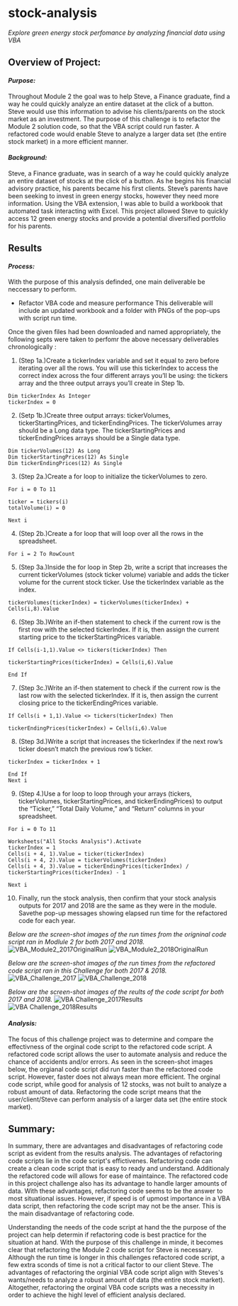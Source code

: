 # **stock-analysis**
*Explore green energy stock perfomance by analyzing financial data using VBA*

## Overview of Project:

#### *Purpose:*
Throughout Module 2 the goal was to help Steve, a Finance graduate, find a way he could quickly analyze an entire dataset at the click of a button. Steve would use this information to advise his clients/parents on the stock market as an investment. The purpose of this challenge is to refactor the Module 2 solution code, so that the VBA script could run faster. A refactored code would enable Steve to analyze a larger data set (the entire stock market) in a more efficient manner.

#### *Background:*
Steve, a Finance graduate, was in search of a way he could quickly analyze an entire dataset of stocks at the click of a button. As he begins his financial advisory practice, his parents became his first clients. Steve’s parents have been seeking to invest in green energy stocks, however they need more information. Using the VBA extension, I was able to build a workbook that automated task interacting with Excel. This project allowed Steve to quickly access 12 green energy stocks and provide a potential diversified portfolio for his parents. 

## Results 

#### *Process:*
With the purpose of this analysis definded, one main deliverable be neccessary to perform. 
- Refactor VBA code and measure performance
This deliverable will include an updated workbook and a folder with PNGs of the pop-ups with script run time.

Once the given files had been downloaded and named appropriately, the following septs were taken to perfomr the above necessary deliverables chronologically :

1. (Step 1a.)Create a tickerIndex variable and set it equal to zero before iterating over all the rows. You will use this tickerIndex to access the correct index across the four different arrays you’ll be using: the tickers array and the three output arrays you’ll create in Step 1b.

```
Dim tickerIndex As Integer
tickerIndex = 0
```

2. (Setp 1b.)Create three output arrays: tickerVolumes, tickerStartingPrices, and tickerEndingPrices. The tickerVolumes array should be a Long data type. The tickerStartingPrices and tickerEndingPrices arrays should be a Single data type.

```
Dim tickerVolumes(12) As Long
Dim tickerStartingPrices(12) As Single
Dim tickerEndingPrices(12) As Single
```

3. (Step 2a.)Create a for loop to initialize the tickerVolumes to zero.

```
For i = 0 To 11

ticker = tickers(i)
totalVolume(i) = 0

Next i

```

4. (Step 2b.)Create a for loop that will loop over all the rows in the spreadsheet.

```
For i = 2 To RowCount
```

5. (Step 3a.)Inside the for loop in Step 2b, write a script that increases the current tickerVolumes (stock ticker volume) variable and adds the ticker volume for the current stock ticker. Use the tickerIndex variable as the index.

```
tickerVolumes(tickerIndex) = tickerVolumes(tickerIndex) + Cells(i,8).Value
```

6. (Step 3b.)Write an if-then statement to check if the current row is the first row with the selected tickerIndex. If it is, then assign the current starting price to the tickerStartingPrices variable.

```
If Cells(i-1,1).Value <> tickers(tickerIndex) Then

tickerStartingPrices(tickerIndex) = Cells(i,6).Value

End If
```

7. (Step 3c.)Write an if-then statement to check if the current row is the last row with the selected tickerIndex. If it is, then assign the current closing price to the tickerEndingPrices variable.

```
If Cells(i + 1,1).Value <> tickers(tickerIndex) Then

tickerEndingPrices(tickerIndex) = Cells(i,6).Value

```

8. (Step 3d.)Write a script that increases the tickerIndex if the next row’s ticker doesn’t match the previous row’s ticker.

```
tickerIndex = tickerIndex + 1

End If 
Next i
```

9. (Step 4.)Use a for loop to loop through your arrays (tickers, tickerVolumes, tickerStartingPrices, and tickerEndingPrices) to output the “Ticker,” “Total Daily Volume,” and “Return” columns in your spreadsheet.

```
For i = 0 To 11

Worksheets("All Stocks Analysis").Activate
tickerIndex = 1
Cells(i + 4, 1).Value = ticker(tickerIndex)
Cells(i + 4, 2).Value = tickerVolumes(tickerIndex)
Cells(i + 4, 3).Value = tickerEndingPrices(tickerIndex) / tickerStartingPrices(tickerIndex) - 1

Next i 
```

10. Finally, run the stock analysis, then confirm that your stock analysis outputs for 2017 and 2018 are the same as they were in the module. Savethe pop-up messages showing elapsed run time for the refactored code for each year. 

*Below are the screen-shot images of the run times from the origninal code script ran in Modlule 2 for both 2017 and 2018.*
![VBA_Module2_2017OriginalRun](VBA_Module2_2017OriginalRun.png)
![VBA_Module2_2018OriginalRun](VBA_Module2_2018OriginalRun.png)

*Below are the screen-shot images of the run times from the refactored code script ran in this Challenge for both 2017 & 2018.*
![VBA_Challenge_2017](VBA_Challenge_2017.png)
![VBA_Challenge_2018](VBA_Challenge_2018.png)

*Below are the screen-shot images of the reults of the code script for both 2017 and 2018.*
![VBA Challenge_2017Results](VBA_Challenge_2017Results.png)
![VBA Challenge_2018Results](VBA_Challenge_2018Results.png)

#### *Analysis:*
The focus of this challenge project was to determine and compare the effectivness of the orginal code script to the refactored code script. A refactored code script allows the user to automate analysis and reduce the chance of accidents and/or errors. As seen in the screen-shot images below, the orgianal code script did run faster than the refactored code script. However, faster does not always mean more efficient. The orginal code script, while good for analysis of 12 stocks, was not built to analyze a robust amount of data. Refactoring the code script means that the user/client/Steve can perform analysis of a larger data set (the entire stock market). 

## Summary:

In summary, there are advantages and disadvantages of refactoring code script as evident from the results analysis. The advantages of refactoring code scripts lie in the code script's effictivenes. Refactoring code can create a clean code script that is easy to ready and understand. Additionaly the refactored code will allows for ease of maintaince. The refactored code in this project challenge also has its advantage to handle larger amounts of data. With these advantages, refactoring code seems to be the answer to most situational issues. However, if speed is of upmost importance  in a VBA data script, then refactoring the code script may not be the anser. This is the main disadvantage of refactoring code. 

Understanding the needs of the code script at hand the the purpose of the project can help determin if refactoring code is best practice for the situation at hand. With the purpose of this challenge in minde, it becomes clear that refactoring the Module 2 code script for Steve is necessary. Although the run time is longer in this challenges refactored code script, a few extra sconds of time is not a critical factor to our client Steve. The advantages of refactoring the orginial VBA code script align with Steves's wants/needs to analyze a robust amount of data (the entire stock market). Altogether, refactoring the orginal VBA code scripts was a necessity in order to achieve the highl level of efficient analysis declared.  

